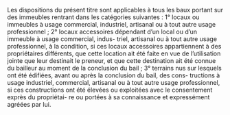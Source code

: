 Les dispositions du présent titre sont applicables à tous les baux portant sur des
immeubles rentrant dans les catégories suivantes :
1° locaux ou immeubles à usage commercial, industriel, artisanal ou à tout autre usage
professionnel ;
2° locaux accessoires dépendant d’un local ou d’un immeuble à usage commercial, indus-
triel, artisanal ou à tout autre usage professionnel, à la condition, si ces locaux accessoires
appartiennent à des propriétaires différents, que cette location ait été faite en vue de
l’utilisation jointe que leur destinait le preneur, et que cette destination ait été connue du
bailleur au moment de la conclusion du bail ;
3° terrains nus sur lesquels ont été édifiées, avant ou après la conclusion du bail, des cons-
tructions à usage industriel, commercial, artisanal ou à tout autre usage professionnel, si
ces constructions ont été élevées ou exploitées avec le consentement exprès du propriétai-
re ou portées à sa connaissance et expressément agréées par lui.